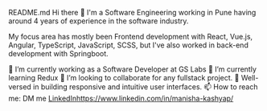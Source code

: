 README.md
Hi there 👋
I'm a Software Engineering working in Pune having around 4 years of experience in the software industry.

My focus area has mostly been Frontend development with React, Vue.js, Angular, TypeScript, JavaScript, SCSS, but I've also worked in back-end development with Springboot.

🔭 I’m currently working as a Software Developer at GS Labs
🌱 I’m currently learning Redux
👯 I’m looking to collaborate for any fullstack project.
💬 Well-versed in building responsive and intuitive user interfaces.
📫 How to reach me: DM me [LinkedIn](https://www.linkedin.com/in/manisha-kashyap/)https://www.linkedin.com/in/manisha-kashyap/

